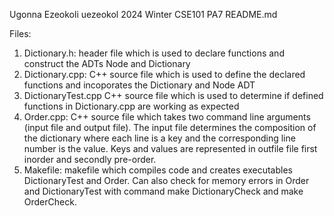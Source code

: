 Ugonna Ezeokoli 
uezeokol
2024 Winter CSE101 PA7 
README.md

Files:

1. Dictionary.h:
    header file which is used to declare functions and construct the ADTs Node and Dictionary
2. Dictionary.cpp:
    C++ source file which is used to define the declared functions and incoporates the Dictionary and Node ADT
3. DictionaryTest.cpp 
    C++ source file which is used to determine if defined functions in Dictionary.cpp are working as expected
4. Order.cpp:
    C++ source file which takes two command line arguments (input file and output file). The input file determines the composition of the dictionary where each line is a key and the corresponding line number is the value. Keys and values are represented in outfile file first inorder and secondly pre-order. 
5. Makefile:
    makefile which compiles code and creates executables DictionaryTest and Order. Can also check for memory errors in Order and DictionaryTest with command make DictionaryCheck and make OrderCheck. 
